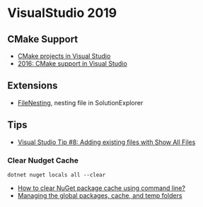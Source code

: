 # VisualStudio 2019


## CMake Support

* [CMake projects in Visual Studio](https://docs.microsoft.com/en-us/cpp/build/cmake-projects-in-visual-studio?view=vs-2019)
* [2016: CMake support in Visual Studio](https://devblogs.microsoft.com/cppblog/cmake-support-in-visual-studio/)

## Extensions

* [FileNesting](https://github.com/madskristensen/FileNesting), nesting file in SolutionExplorer

## Tips

* [Visual Studio Tip #8: Adding existing files with Show All Files](https://blogs.msdn.microsoft.com/benwilli/2015/05/21/visual-studio-tip-8-adding-existing-files-with-show-all-files/)

### Clear Nudget Cache

```
dotnet nuget locals all --clear
```

- [How to clear NuGet package cache using command line?](https://stackoverflow.com/questions/30933277/how-to-clear-nuget-package-cache-using-command-line)
- [Managing the global packages, cache, and temp folders](https://docs.microsoft.com/en-us/nuget/consume-packages/managing-the-global-packages-and-cache-folders)